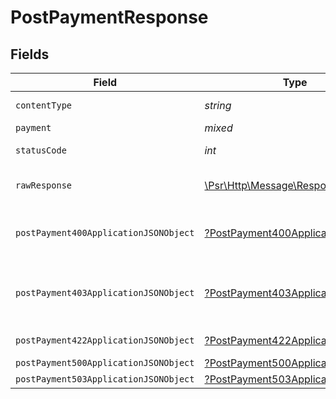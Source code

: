 # PostPaymentResponse


## Fields

| Field                                                                                                        | Type                                                                                                         | Required                                                                                                     | Description                                                                                                  |
| ------------------------------------------------------------------------------------------------------------ | ------------------------------------------------------------------------------------------------------------ | ------------------------------------------------------------------------------------------------------------ | ------------------------------------------------------------------------------------------------------------ |
| `contentType`                                                                                                | *string*                                                                                                     | :heavy_check_mark:                                                                                           | HTTP response content type for this operation                                                                |
| `payment`                                                                                                    | *mixed*                                                                                                      | :heavy_minus_sign:                                                                                           | Payment Created                                                                                              |
| `statusCode`                                                                                                 | *int*                                                                                                        | :heavy_check_mark:                                                                                           | HTTP response status code for this operation                                                                 |
| `rawResponse`                                                                                                | [\Psr\Http\Message\ResponseInterface](https://www.php-fig.org/psr/psr-7/#33-psrhttpmessageresponseinterface) | :heavy_minus_sign:                                                                                           | Raw HTTP response; suitable for custom response parsing                                                      |
| `postPayment400ApplicationJSONObject`                                                                        | [?PostPayment400ApplicationJSON](../../models/operations/PostPayment400ApplicationJSON.md)                   | :heavy_minus_sign:                                                                                           | **Bad Request**\<br/>When there are errors in the payload<br/>                                               |
| `postPayment403ApplicationJSONObject`                                                                        | [?PostPayment403ApplicationJSON](../../models/operations/PostPayment403ApplicationJSON.md)                   | :heavy_minus_sign:                                                                                           | **Access Denied**\<br/>Credentials supplied do not grant access to the requested resource.<br/>              |
| `postPayment422ApplicationJSONObject`                                                                        | [?PostPayment422ApplicationJSON](../../models/operations/PostPayment422ApplicationJSON.md)                   | :heavy_minus_sign:                                                                                           | **Unprocessable Content**<br/>                                                                               |
| `postPayment500ApplicationJSONObject`                                                                        | [?PostPayment500ApplicationJSON](../../models/operations/PostPayment500ApplicationJSON.md)                   | :heavy_minus_sign:                                                                                           | **Internal Server Error**<br/>                                                                               |
| `postPayment503ApplicationJSONObject`                                                                        | [?PostPayment503ApplicationJSON](../../models/operations/PostPayment503ApplicationJSON.md)                   | :heavy_minus_sign:                                                                                           | **Service Unavailable**<br/>                                                                                 |